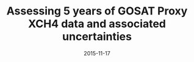 ---
title: "<b>Assessing 5 years of GOSAT Proxy XCH4 data and associated uncertainties</b>"
collection: publications
permalink: /publication/2015-11-17-Parker
date: 2015-11-17
venue: 'Atmospheric Measurement Techniques'
paperurl: 'https://doi.org/doi:10.5194/amt-8-4785-2015'
citation: '<b>23</b> - Parker R.J., Boesch H., Byckling K., Webb A.J., Palmer P.I. et al., <b>Assessing 5 years of GOSAT Proxy XCH4 data and associated uncertainties</b>, Atmospheric Measurement Techniques, 8, 4785-4801, (2015-11-17). <a href="https://doi.org/doi:10.5194/amt-8-4785-2015">doi:10.5194/amt-8-4785-2015</a> (cited 29 times)

'
---